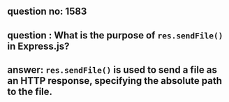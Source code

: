 
      
## question no: 1583

## question : What is the purpose of `res.sendFile()` in Express.js?

## answer: `res.sendFile()` is used to send a file as an HTTP response, specifying the absolute path to the file.
      